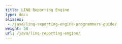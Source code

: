```yaml
---
title: LINQ Reporting Engine
type: docs
aliases:
 - /java/linq-reporting-engine-programmers-guide/
weight: 50
url: /java/linq-reporting-engine/
---
```

